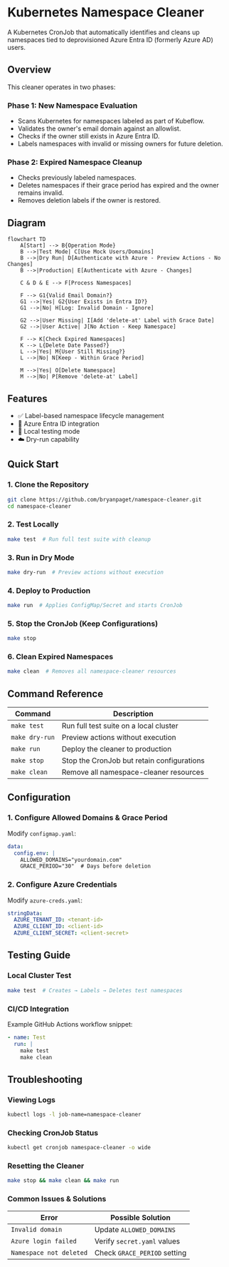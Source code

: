 # Kubernetes Namespace Cleaner

A Kubernetes CronJob that automatically identifies and cleans up namespaces tied to deprovisioned Azure Entra ID (formerly Azure AD) users.

## Overview

This cleaner operates in two phases:

### Phase 1: New Namespace Evaluation

- Scans Kubernetes for namespaces labeled as part of Kubeflow.
- Validates the owner's email domain against an allowlist.
- Checks if the owner still exists in Azure Entra ID.
- Labels namespaces with invalid or missing owners for future deletion.

### Phase 2: Expired Namespace Cleanup

- Checks previously labeled namespaces.
- Deletes namespaces if their grace period has expired and the owner remains invalid.
- Removes deletion labels if the owner is restored.

## Diagram

``` mermaid
flowchart TD
    A[Start] --> B{Operation Mode}
    B -->|Test Mode| C[Use Mock Users/Domains]
    B -->|Dry Run| D[Authenticate with Azure - Preview Actions - No Changes]
    B -->|Production| E[Authenticate with Azure - Changes]

    C & D & E --> F[Process Namespaces]

    F --> G1{Valid Email Domain?}
    G1 -->|Yes| G2{User Exists in Entra ID?}
    G1 -->|No| H[Log: Invalid Domain - Ignore]

    G2 -->|User Missing| I[Add 'delete-at' Label with Grace Date]
    G2 -->|User Active| J[No Action - Keep Namespace]

    F --> K[Check Expired Namespaces]
    K --> L{Delete Date Passed?}
    L -->|Yes| M{User Still Missing?}
    L -->|No| N[Keep - Within Grace Period]

    M -->|Yes| O[Delete Namespace]
    M -->|No| P[Remove 'delete-at' Label]
```

## Features

- ✅ Label-based namespace lifecycle management
- 🔐 Azure Entra ID integration
- 🧪 Local testing mode
- ☁️ Dry-run capability

## Quick Start

### 1. Clone the Repository
```bash
git clone https://github.com/bryanpaget/namespace-cleaner.git
cd namespace-cleaner
```

### 2. Test Locally
```bash
make test  # Run full test suite with cleanup
```

### 3. Run in Dry Mode
```bash
make dry-run  # Preview actions without execution
```

### 4. Deploy to Production
```bash
make run  # Applies ConfigMap/Secret and starts CronJob
```

### 5. Stop the CronJob (Keep Configurations)
```bash
make stop
```

### 6. Clean Expired Namespaces
```bash
make clean  # Removes all namespace-cleaner resources
```

## Command Reference

| Command         | Description                                  |
|----------------|----------------------------------------------|
| `make test`    | Run full test suite on a local cluster      |
| `make dry-run` | Preview actions without execution           |
| `make run`     | Deploy the cleaner to production            |
| `make stop`    | Stop the CronJob but retain configurations  |
| `make clean`   | Remove all namespace-cleaner resources      |

## Configuration

### 1. Configure Allowed Domains & Grace Period
Modify `configmap.yaml`:
```yaml
data:
  config.env: |
    ALLOWED_DOMAINS="yourdomain.com"
    GRACE_PERIOD="30"  # Days before deletion
```

### 2. Configure Azure Credentials
Modify `azure-creds.yaml`:
```yaml
stringData:
  AZURE_TENANT_ID: <tenant-id>
  AZURE_CLIENT_ID: <client-id>
  AZURE_CLIENT_SECRET: <client-secret>
```

## Testing Guide

### Local Cluster Test
```bash
make test  # Creates → Labels → Deletes test namespaces
```

### CI/CD Integration
Example GitHub Actions workflow snippet:
```yaml
- name: Test
  run: |
    make test
    make clean
```

## Troubleshooting

### Viewing Logs
```bash
kubectl logs -l job-name=namespace-cleaner
```

### Checking CronJob Status
```bash
kubectl get cronjob namespace-cleaner -o wide
```

### Resetting the Cleaner
```bash
make stop && make clean && make run
```

### Common Issues & Solutions

| Error                        | Possible Solution               |
|------------------------------|---------------------------------|
| `Invalid domain`             | Update `ALLOWED_DOMAINS`       |
| `Azure login failed`         | Verify `secret.yaml` values    |
| `Namespace not deleted`      | Check `GRACE_PERIOD` setting   |
